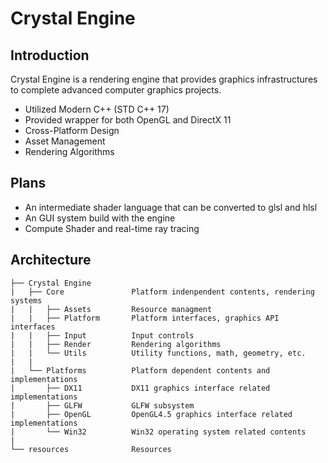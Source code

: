 # Crystal Engine

## Introduction
Crystal Engine is a rendering engine that provides graphics infrastructures to complete
advanced computer graphics projects.

- Utilized Modern C++ (STD C++ 17)
- Provided wrapper for both OpenGL and DirectX 11
- Cross-Platform Design
- Asset Management
- Rendering Algorithms

## Plans
- An intermediate shader language that can be converted to glsl and hlsl
- An GUI system build with the engine
- Compute Shader and real-time ray tracing

## Architecture
```
├── Crystal Engine
|   ├── Core               Platform indenpendent contents, rendering systems
|   |   ├── Assets         Resource managment
|   |   ├── Platform       Platform interfaces, graphics API interfaces
|   |   ├── Input          Input controls
|   |   ├── Render         Rendering algorithms
|   |   └── Utils          Utility functions, math, geometry, etc.
|   |
|   └── Platforms          Platform dependent contents and implementations
|       ├── DX11           DX11 graphics interface related implementations
|       ├── GLFW           GLFW subsystem
|       ├── OpenGL         OpenGL4.5 graphics interface related implementations
|       └── Win32          Win32 operating system related contents
|
└── resources              Resources
```
